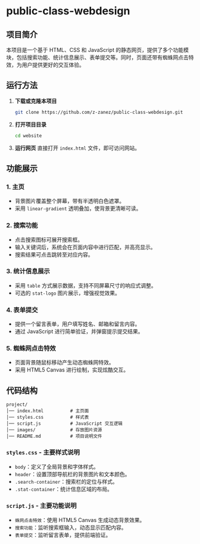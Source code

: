 # public-class-webdesign

## 项目简介

本项目是一个基于 HTML、CSS 和 JavaScript 的静态网页，提供了多个功能模块，包括搜索功能、统计信息展示、表单提交等。同时，页面还带有蜘蛛网点击特效，为用户提供更好的交互体验。

## 运行方法

1. **下载或克隆本项目**

   ```sh
   git clone https://github.com/z-zanez/public-class-webdesign.git
   ```

2. **打开项目目录**

   ```sh
   cd website
   ```

3. **运行网页** 直接打开 `index.html` 文件，即可访问网站。

## 功能展示

### 1. 主页

- 背景图片覆盖整个屏幕，带有半透明白色遮罩。
- 采用 `linear-gradient` 透明叠加，使背景更清晰可读。

### 2. 搜索功能

- 点击搜索图标可展开搜索框。
- 输入关键词后，系统会在页面内容中进行匹配，并高亮显示。
- 搜索结果可点击跳转至对应内容。

### 3. 统计信息展示

- 采用 `table` 方式展示数据，支持不同屏幕尺寸的响应式调整。
- 可选的 `stat-logo` 图片展示，增强视觉效果。

### 4. 表单提交

- 提供一个留言表单，用户填写姓名、邮箱和留言内容。
- 通过 JavaScript 进行简单验证，并弹窗提示提交结果。

### 5. 蜘蛛网点击特效

- 页面背景随鼠标移动产生动态蜘蛛网特效。
- 采用 HTML5 Canvas 进行绘制，实现炫酷交互。

## 代码结构

```
project/
│── index.html          # 主页面
│── styles.css          # 样式表
│── script.js           # JavaScript 交互逻辑
│── images/             # 存放图片资源
│── README.md           # 项目说明文件
```

### `styles.css` - 主要样式说明

- `body`：定义了全局背景和字体样式。
- `header`：设置顶部导航栏的背景图片和文本颜色。
- `.search-container`：搜索栏的定位与样式。
- `.stat-container`：统计信息区域的布局。

### `script.js` - 主要功能说明

- `蛛网点击特效`：使用 HTML5 Canvas 生成动态背景效果。
- `搜索功能`：监听搜索框输入，动态显示匹配内容。
- `表单提交`：监听留言表单，提供前端验证。